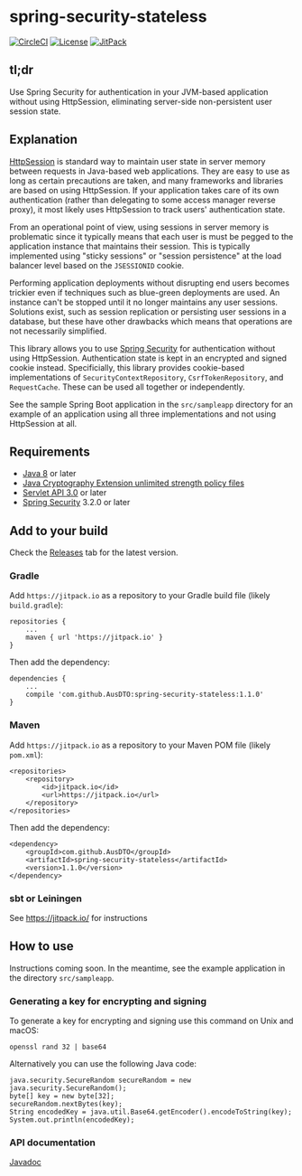 # spring-security-stateless

[![CircleCI](https://circleci.com/gh/AusDTO/spring-security-stateless.svg?style=shield)](https://circleci.com/gh/AusDTO/spring-security-stateless) [![License](https://img.shields.io/github/license/AusDTO/spring-security-stateless.svg)](https://github.com/AusDTO/spring-security-stateless/blob/master/LICENSE) [![JitPack](https://jitpack.io/v/AusDTO/spring-security-stateless.svg)](https://jitpack.io/#AusDTO/spring-security-stateless)

## tl;dr

Use Spring Security for authentication in your JVM-based application without using HttpSession, eliminating server-side non-persistent user session state.

## Explanation

[HttpSession](http://docs.oracle.com/javaee/7/api/javax/servlet/http/HttpSession.html) is standard way to maintain user state in server memory between requests in Java-based web applications. They are easy to use as long as certain precautions are taken, and many frameworks and libraries are based on using HttpSession. If your application takes care of its own authentication (rather than delegating to some access manager reverse proxy), it most likely uses HttpSession to track users' authentication state.

From an operational point of view, using sessions in server memory is problematic since it typically means that each user is must be pegged to the application instance that maintains their session. This is typically implemented using "sticky sessions" or "session persistence" at the load balancer level based on the `JSESSIONID` cookie.

Performing application deployments without disrupting end users becomes trickier even if techniques such as blue-green deployments are used. An instance can't be stopped until it no longer maintains any user sessions. Solutions exist, such as session replication or persisting user sessions in a database, but these have other drawbacks which means that operations are not necessarily simplified.

This library allows you to use [Spring Security](http://projects.spring.io/spring-security/) for authentication without using HttpSession. Authentication state is kept in an encrypted and signed cookie instead. Specificially, this library provides cookie-based implementations of `SecurityContextRepository`, `CsrfTokenRepository`, and `RequestCache`. These can be used all together or independently.

See the sample Spring Boot application in the `src/sampleapp` directory for an example of an application using all three implementations and not using HttpSession at all.

## Requirements

- [Java 8](http://www.oracle.com/technetwork/java/javase/downloads/jdk8-downloads-2133151.html) or later
- [Java Cryptography Extension unlimited strength policy files](http://www.oracle.com/technetwork/java/javase/downloads/jce8-download-2133166.html)
- [Servlet API 3.0](http://download.oracle.com/otndocs/jcp/servlet-3.0-fr-eval-oth-JSpec/) or later
- [Spring Security](http://projects.spring.io/spring-security/) 3.2.0 or later

## Add to your build

Check the [Releases](spring-security-stateless/releases) tab for the latest version. 

### Gradle

Add `https://jitpack.io` as a repository to your Gradle build file (likely `build.gradle`):

    repositories {
        ...
        maven { url 'https://jitpack.io' }
    }

Then add the dependency:

    dependencies {
        ...
        compile 'com.github.AusDTO:spring-security-stateless:1.1.0'
    }

### Maven

Add `https://jitpack.io` as a repository to your Maven POM file (likely `pom.xml`):


    <repositories>
        <repository>
            <id>jitpack.io</id>
            <url>https://jitpack.io</url>
        </repository>
    </repositories>

Then add the dependency:

    <dependency>
        <groupId>com.github.AusDTO</groupId>
        <artifactId>spring-security-stateless</artifactId>
        <version>1.1.0</version>
    </dependency>

### sbt or Leiningen

See <https://jitpack.io/> for instructions

## How to use

Instructions coming soon. In the meantime, see the example application in the directory `src/sampleapp`.

### Generating a key for encrypting and signing 

To generate a key for encrypting and signing use this command on Unix and macOS:

    openssl rand 32 | base64

Alternatively you can use the following Java code:
 
    java.security.SecureRandom secureRandom = new java.security.SecureRandom();
    byte[] key = new byte[32];
    secureRandom.nextBytes(key);
    String encodedKey = java.util.Base64.getEncoder().encodeToString(key);
    System.out.println(encodedKey);

### API documentation

[Javadoc](https://jitpack.io/com/github/AusDTO/spring-security-stateless/v1.1.0/javadoc/index.html)
